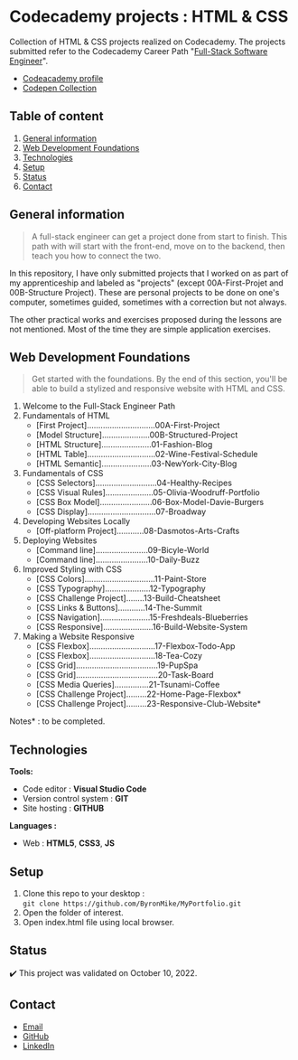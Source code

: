 # Codecademy projects : HTML & CSS

Collection of HTML & CSS projects realized on Codecademy.
The projects submitted refer to the Codecademy Career Path "[Full-Stack Software Engineer](https://join.codecademy.com/learn/paths/full-stack-engineer-career-path/)".

- [Codeacademy profile](https://www.codecademy.com/profiles/ByronMike)
- [Codepen Collection](https://codepen.io/collection/bNoKmK)

## Table of content
1. [General information](#General-information)
2. [Web Development Foundations](#Web-Development-Foundations)
3. [Technologies](#Technologies)
4. [Setup](#Setup)
5. [Status](#Status)
6. [Contact](#Contact)

## General information

> A full-stack engineer can get a project done from start to finish. This path with will start with the front-end, move on to the backend, then teach you how to connect the two.
  
In this repository, I have only submitted projects that I worked on as part of my apprenticeship and labeled as "projects" (except 00A-First-Projet and 00B-Structure Project). These are personal projects to be done on one's computer, sometimes guided, sometimes with a correction but not always.

The other practical works and exercises proposed during the lessons are not mentioned. Most of the time they are simple application exercises.

## Web Development Foundations  

> Get started with the foundations. By the end of this section, you'll be able to build a stylized and responsive website with HTML and CSS.

1. Welcome to the Full-Stack Engineer Path
2. Fundamentals of HTML
	- [First Project]..............................00A-First-Project
	- [Model Structure].....................00B-Structured-Project
	- [HTML Structure]......................01-Fashion-Blog
	- [HTML Table]..............................02-Wine-Festival-Schedule
	- [HTML Semantic]......................03-NewYork-City-Blog
3. Fundamentals of CSS
	- [CSS Selectors]...........................04-Healthy-Recipes
	- [CSS Visual Rules].....................05-Olivia-Woodruff-Portfolio
	- [CSS Box Model].......................06-Box-Model-Davie-Burgers
	- [CSS Display]..............................07-Broadway
4. Developing Websites Locally
	- [Off-platform Project]............08-Dasmotos-Arts-Crafts
5. Deploying Websites
	- [Command line].......................09-Bicyle-World
	- [Command line].......................10-Daily-Buzz
6. Improved Styling with CSS
	- [CSS Colors]...............................11-Paint-Store
	- [CSS Typography]....................12-Typography
	- [CSS Challenge Project]........13-Build-Cheatsheet
	- [CSS Links & Buttons]............14-The-Summit
	- [CSS Navigation]......................15-Freshdeals-Blueberries
	- [CSS Responsive]......................16-Build-Website-System
7. Making a Website Responsive
	- [CSS Flexbox].............................17-Flexbox-Todo-App
	- [CSS Flexbox].............................18-Tea-Cozy
	- [CSS Grid]....................................19-PupSpa
	- [CSS Grid]....................................20-Task-Board
	- [CSS Media Queries]...............21-Tsunami-Coffee
	- [CSS Challenge Project].........22-Home-Page-Flexbox*
	- [CSS Challenge Project].........23-Responsive-Club-Website*

Notes* : to be completed.

## Technologies
**Tools:**
 * Code editor : **Visual Studio Code**
 * Version control system : **GIT**
 * Site hosting : **GITHUB**
  
**Languages :**
 * Web : **HTML5**, **CSS3**, **JS**

## Setup
1. Clone this repo to your desktop :\
`git clone https://github.com/ByronMike/MyPortfolio.git`
2. Open the folder of interest.
3. Open index.html file using local browser.

## Status
:heavy_check_mark: This project was validated on October 10, 2022.

## Contact
* [Email](mailto:auger.michaell@gmail;com)
* [GitHub](https://github.com/ByronMike)
* [LinkedIn](https://www.linkedin.com/in/auger-michael/)
